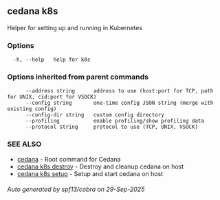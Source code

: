 ## cedana k8s

Helper for setting up and running in Kubernetes

### Options

```
  -h, --help   help for k8s
```

### Options inherited from parent commands

```
      --address string      address to use (host:port for TCP, path for UNIX, cid:port for VSOCK)
      --config string       one-time config JSON string (merge with existing config)
      --config-dir string   custom config directory
      --profiling           enable profiling/show profiling data
      --protocol string     protocol to use (TCP, UNIX, VSOCK)
```

### SEE ALSO

* [cedana](cedana.md)	 - Root command for Cedana
* [cedana k8s destroy](cedana_k8s_destroy.md)	 - Destroy and cleanup cedana on host
* [cedana k8s setup](cedana_k8s_setup.md)	 - Setup and start cedana on host

###### Auto generated by spf13/cobra on 29-Sep-2025
